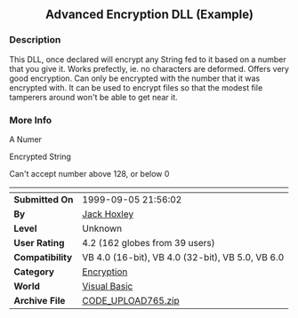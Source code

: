﻿<div align="center">

## Advanced Encryption DLL \(Example\)


</div>

### Description

This DLL, once declared will encrypt any String fed to it based on a number that you give it. Works prefectly, ie. no characters are deformed. Offers very good encryption. Can only be encrypted with the number that it was encrypted with. It can be used to encrypt files so that the modest file tamperers around won't be able to get near it.
 
### More Info
 
A Numer

Encrypted String

Can't accept number above 128, or below 0


<span>             |<span>
---                |---
**Submitted On**   |1999-09-05 21:56:02
**By**             |[Jack Hoxley](https://github.com/Planet-Source-Code/PSCIndex/blob/master/ByAuthor/jack-hoxley.md)
**Level**          |Unknown
**User Rating**    |4.2 (162 globes from 39 users)
**Compatibility**  |VB 4\.0 \(16\-bit\), VB 4\.0 \(32\-bit\), VB 5\.0, VB 6\.0
**Category**       |[Encryption](https://github.com/Planet-Source-Code/PSCIndex/blob/master/ByCategory/encryption__1-48.md)
**World**          |[Visual Basic](https://github.com/Planet-Source-Code/PSCIndex/blob/master/ByWorld/visual-basic.md)
**Archive File**   |[CODE\_UPLOAD765\.zip](https://github.com/Planet-Source-Code/jack-hoxley-advanced-encryption-dll-example__1-3399/archive/master.zip)








